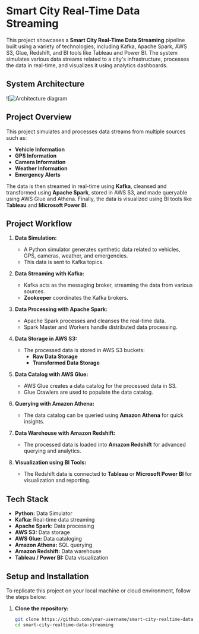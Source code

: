 # Smart City Real-Time Data Streaming

This project showcases a **Smart City Real-Time Data Streaming** pipeline built using a variety of technologies, including Kafka, Apache Spark, AWS S3, Glue, Redshift, and BI tools like Tableau and Power BI. The system simulates various data streams related to a city's infrastructure, processes the data in real-time, and visualizes it using analytics dashboards.

## System Architecture

![![Architecture diagram](https://github.com/user-attachments/assets/ab9d8879-7dfc-43f6-96a3-13c9b294e697)


## Project Overview

This project simulates and processes data streams from multiple sources such as:

- **Vehicle Information**
- **GPS Information**
- **Camera Information**
- **Weather Information**
- **Emergency Alerts**

The data is then streamed in real-time using **Kafka**, cleansed and transformed using **Apache Spark**, stored in AWS S3, and made queryable using AWS Glue and Athena. Finally, the data is visualized using BI tools like **Tableau** and **Microsoft Power BI**.

## Project Workflow

1. **Data Simulation:**
   - A Python simulator generates synthetic data related to vehicles, GPS, cameras, weather, and emergencies.
   - This data is sent to Kafka topics.

2. **Data Streaming with Kafka:**
   - Kafka acts as the messaging broker, streaming the data from various sources.
   - **Zookeeper** coordinates the Kafka brokers.

3. **Data Processing with Apache Spark:**
   - Apache Spark processes and cleanses the real-time data.
   - Spark Master and Workers handle distributed data processing.

4. **Data Storage in AWS S3:**
   - The processed data is stored in AWS S3 buckets:
     - **Raw Data Storage**
     - **Transformed Data Storage**

5. **Data Catalog with AWS Glue:**
   - AWS Glue creates a data catalog for the processed data in S3.
   - Glue Crawlers are used to populate the data catalog.

6. **Querying with Amazon Athena:**
   - The data catalog can be queried using **Amazon Athena** for quick insights.

7. **Data Warehouse with Amazon Redshift:**
   - The processed data is loaded into **Amazon Redshift** for advanced querying and analytics.

8. **Visualization using BI Tools:**
   - The Redshift data is connected to **Tableau** or **Microsoft Power BI** for visualization and reporting.

## Tech Stack

- **Python:** Data Simulator
- **Kafka:** Real-time data streaming
- **Apache Spark:** Data processing
- **AWS S3:** Data storage
- **AWS Glue:** Data cataloging
- **Amazon Athena:** SQL querying
- **Amazon Redshift:** Data warehouse
- **Tableau / Power BI:** Data visualization

## Setup and Installation

To replicate this project on your local machine or cloud environment, follow the steps below:

1. **Clone the repository:**
   ```bash
   git clone https://github.com/your-username/smart-city-realtime-data-streaming.git
   cd smart-city-realtime-data-streaming
